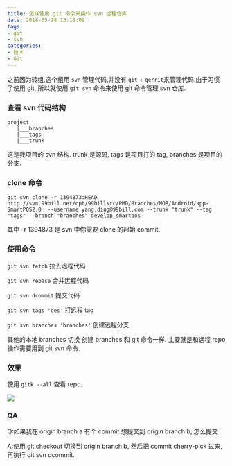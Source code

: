 ```yaml
---
title: 怎样使用 git 命令来操作 svn 远程仓库
date: 2018-05-28 13:18:09
tags:
- git
- svn
categories:
- 技术
- Git
---
```

之前因为转组,这个组用 `svn` 管理代码,并没有 `git` + `gerrit`来管理代码.由于习惯了使用 git, 所以就使用 `git svn` 命令来使用 git 命令管理 svn 仓库.
<!-- more -->
### 查看 svn 代码结构
```
project
   |___branches
   |___tags
   |___trunk
```
这是我项目的 svn 结构. trunk 是源码, tags 是项目打的 tag, branches 是项目的分支.

### clone 命令

```
git svn clone -r 1394873:HEAD http://svn.99bill.net/opt/99billsrc/PMD/Branches/MOB/Android/app-SmartPOS2.0  --username yang.ding@99bill.com --trunk "trunk" --tag "tags" --branch "branches" develop_smartpos
```

其中 -r 1394873  是 svn 中你需要 clone 的起始 commit.

###  使用命令

`git svn fetch`  拉去远程代码

`git svn rebase` 合并远程代码

`git svn dcommit` 提交代码

`git svn tags 'des'` 打远程 tag

`git svn branches 'branches'` 创建远程分支

其他的本地 branches 切换 创建 branches 和 git 命令一样. 主要就是和远程 repo 操作需要用到 git svn 命令.

### 效果

使用 `gitk --all` 查看 repo.

<img src="https://raw.githubusercontent.com/lovexinforever/blog_back_up/master/blog_photos/QQ20180528-142024%402x.png">

### QA
Q:如果我在 origin branch a 有个 commit 想提交到 origin branch b, 怎么提交

A:使用 git checkout 切换到 origin branch b, 然后把 commit cherry-pick 过来,再执行 git svn dcommit. 